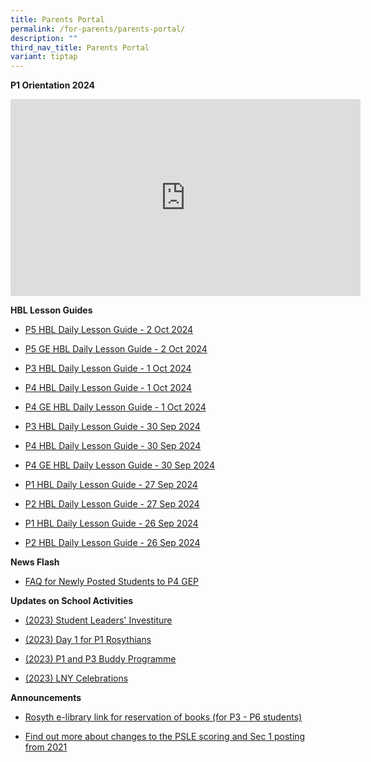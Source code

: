 ```yaml
---
title: Parents Portal
permalink: /for-parents/parents-portal/
description: ""
third_nav_title: Parents Portal
variant: tiptap
---
```

<p><strong>P1 Orientation 2024</strong>
</p>
<div class="iframe-wrapper">
<iframe height="315" width="560" allowfullscreen="true" frameborder="0" src="https://www.youtube.com/embed/KkXczmaIkUU?si=0zFNHj5snAX4sQzp"></iframe>
</div>
<p><strong>HBL Lesson Guides</strong>
</p>
<ul data-tight="true" class="tight">
<li>
<p><a href="/files/HBL Lesson Guide/P5_Daily_Lesson_Guide_2_October_2024.pdf" rel="noopener nofollow" target="_blank">P5 HBL Daily Lesson Guide - 2 Oct 2024</a>
</p>
</li>
<li>
<p><a href="/files/HBL Lesson Guide/P5_GE_Daily_Lesson_Guide_2_October_2024.pdf" rel="noopener nofollow" target="_blank">P5 GE HBL Daily Lesson Guide - 2 Oct 2024</a>
</p>
</li>
<li>
<p><a href="/files/HBL Lesson Guide/P3_Daily_Lesson_Guide_1_October_2024.pdf" rel="noopener nofollow" target="_blank">P3 HBL Daily Lesson Guide - 1 Oct 2024</a>
</p>
</li>
<li>
<p><a href="/files/HBL Lesson Guide/P4_Daily_Lesson_Guide_1_October_2024.pdf" rel="noopener nofollow" target="_blank">P4 HBL Daily Lesson Guide - 1 Oct 2024</a>
</p>
</li>
<li>
<p><a href="/files/HBL Lesson Guide/P4_GE_Daily_Lesson_Guide_1_October_2024.pdf" rel="noopener nofollow" target="_blank">P4 GE HBL Daily Lesson Guide - 1 Oct 2024</a>
</p>
</li>
<li>
<p><a href="/files/HBL Lesson Guide/P3_Daily_Lesson_Guide_30_September_2024.pdf" rel="noopener nofollow" target="_blank">P3 HBL Daily Lesson Guide - 30 Sep 2024</a>
</p>
</li>
<li>
<p><a href="/files/HBL Lesson Guide/P4_Daily_Lesson_Guide_30_September_2024.pdf" rel="noopener nofollow" target="_blank">P4 HBL Daily Lesson Guide - 30 Sep 2024</a>
</p>
</li>
<li>
<p><a href="/files/HBL Lesson Guide/P4_GE_Daily_Lesson_Guide_30_September_2024.pdf" rel="noopener nofollow" target="_blank">P4 GE HBL Daily Lesson Guide - 30 Sep 2024</a>
</p>
</li>
<li>
<p><a href="/files/HBL Lesson Guide/P1_Daily_Lesson_Guide_27_Sep_2024.pdf" rel="noopener nofollow" target="_blank">P1 HBL Daily Lesson Guide - 27 Sep 2024</a>
</p>
</li>
<li>
<p><a href="/files/HBL Lesson Guide/P2_Daily_Lesson_Guide_27_September.pdf" rel="noopener nofollow" target="_blank">P2 HBL Daily Lesson Guide - 27 Sep 2024</a>
</p>
</li>
<li>
<p><a href="/files/HBL%20Lesson%20Guide/P1_Daily_Lesson_Guide_26_Sep_2024.pdf" rel="noopener noreferrer nofollow" target="_blank">P1 HBL Daily Lesson Guide - 26 Sep 2024</a>
</p>
</li>
<li>
<p><a href="/files/HBL%20Lesson%20Guide/P2_Daily_Lesson_Guide_26_September.pdf" rel="noopener noreferrer nofollow" target="_blank">P2 HBL Daily Lesson Guide - 26 Sep 2024</a>
</p>
</li>
</ul>
<p><strong>News Flash</strong>
</p>
<ul data-tight="true" class="tight">
<li>
<p><a href="/files/PostingFlowchart_FAQ_(for_parents)%20(1).pdf" rel="noopener noreferrer nofollow" target="_blank">FAQ for Newly Posted Students to P4 GEP</a>
</p>
</li>
</ul>
<p></p>
<p><strong>Updates on School Activities</strong>
</p>
<ul data-tight="true" class="tight">
<li>
<p><a href="/files/investiture.pdf" rel="noopener noreferrer nofollow" target="_blank">(2023) Student Leaders' Investiture</a>
</p>
</li>
<li>
<p><a href="/files/Day1P1.pdf" rel="noopener noreferrer nofollow" target="_blank">(2023) Day 1 for P1 Rosythians</a>
</p>
</li>
<li>
<p><a href="/files/P1P3Buddy.pdf" rel="noopener noreferrer nofollow" target="_blank">(2023) P1 and P3 Buddy Programme</a>
</p>
</li>
<li>
<p><a href="/files/LNYCelebrations.pdf" rel="noopener noreferrer nofollow" target="_blank">(2023) LNY Celebrations</a>
</p>
</li>
</ul>
<p></p>
<p><strong>Announcements</strong>
</p>
<ul data-tight="true" class="tight">
<li>
<p><a href="https://schoolibrary.moe.edu.sg/rosyth/cgi-bin/spydus.exe/MSGTRN/WPAC/HOME" rel="noopener noreferrer nofollow" target="_blank">Rosyth e-library link for reservation of books (for P3 - P6 students)</a>
</p>
</li>
<li>
<p><a href="https://www.moe.gov.sg/page%20not%20found?item=%2fmicrosites%2fpsle%2f&amp;user=extranet%5cAnonymous&amp;site=moe-website" rel="noopener noreferrer nofollow" target="_blank">Find out more about changes to the PSLE scoring and Sec 1 posting from 2021</a>
</p>
</li>
</ul>
<p></p>